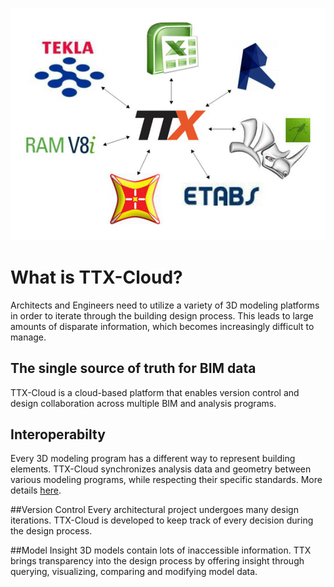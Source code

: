 ![](images/supportedPlatforms.gif)
# What is TTX-Cloud? 
Architects and Engineers need to utilize a variety of 3D modeling platforms in order to iterate through the building design process. 
This leads to large amounts of disparate information, which becomes increasingly difficult to manage. 

## The single source of truth for BIM data
TTX-Cloud is a cloud-based platform that enables version control and design collaboration across multiple BIM and analysis programs.

## Interoperabilty
Every 3D modeling program has a different way to represent building elements. TTX-Cloud synchronizes analysis data and geometry between various modeling programs, while respecting their specific standards. More details [here](supported_elements.md).

##Version Control
Every architectural project undergoes many design iterations. TTX-Cloud is developed to keep track of every decision during the design process.

##Model Insight
3D models contain lots of inaccessible information. TTX brings transparency into the design process by offering insight through querying, visualizing, comparing and modifying model data.
 